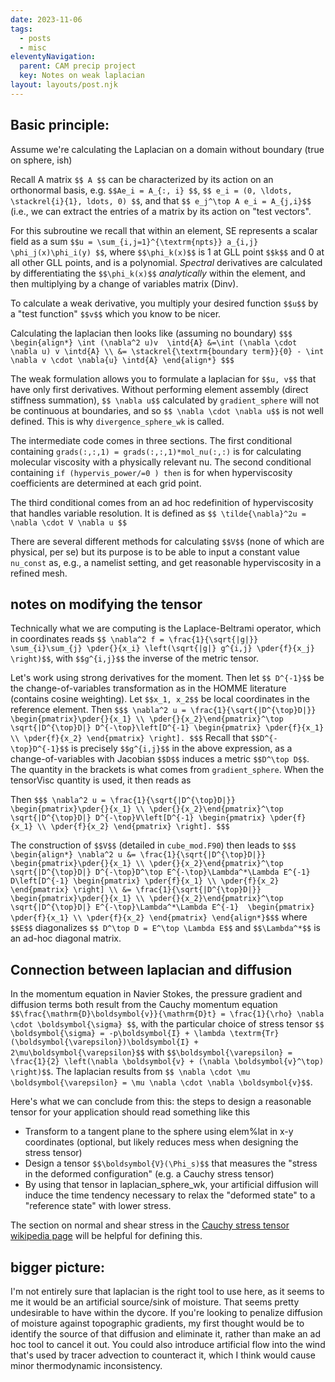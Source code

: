 ```yaml
---
date: 2023-11-06
tags:
  - posts
  - misc
eleventyNavigation:
  parent: CAM precip project
  key: Notes on weak laplacian
layout: layouts/post.njk
---
```


## Basic principle:

Assume we're calculating the Laplacian on a domain without boundary (true on sphere, ish)

Recall A matrix `$$ A $$` can be characterized by its action on an orthonormal basis, e.g. `$$Ae_i = A_{:, i} $$`, `$$ e_i = (0, \ldots, \stackrel{i}{1}, ldots, 0) $$`,
and that `$$ e_j^\top A e_i = A_{j,i}$$` (i.e., we can extract the entries of a matrix by its action on "test vectors".

For this subroutine we recall that within an element, SE represents a scalar field as a sum `$$u = \sum_{i,j=1}^{\textrm{npts}} a_{i,j} \phi_j(x)\phi_i(y) $$`,
where `$$\phi_k(x)$$` is 1 at GLL point `$$k$$` and 0 at all other GLL points, and is a polynomial. _Spectral_ derivatives are calculated by differentiating the 
`$$\phi_k(x)$$` _analytically_ within the element, and then multiplying by a change of variables matrix (Dinv).

To calculate a weak derivative, you multiply your desired function `$$u$$` by a "test function" `$$v$$` which you know to be nicer.

Calculating the laplacian then looks like (assuming no boundary) 
`$$$
\begin{align*}
   \int (\nabla^2 u)v  \intd{A} &=\int (\nabla \cdot \nabla u) v \intd{A} \\
    &= \stackrel{\textrm{boundary term}}{0} - \int \nabla v \cdot \nabla{u} \intd{A}
\end{align*}
$$$`

The weak formulation allows you to formulate a laplacian for `$$u, v$$` that have only first derivatives. Without performing element assembly (direct stiffness summation),
`$$ \nabla u$$` calculated by `gradient_sphere` will not be continuous at boundaries, and so `$$ \nabla \cdot \nabla u$$` is not well defined.
This is why `divergence_sphere_wk` is called. 

The intermediate code comes in three sections.
The first conditional containing `grads(:,:,1) = grads(:,:,1)*mol_nu(:,:)` is for calculating molecular viscosity with a physically relevant nu.
The second conditional containing `if (hypervis_power/=0 ) then` is for when hyperviscosity coefficients are determined at each grid point.


The third conditional comes from an ad hoc redefinition of hyperviscosity that handles variable resolution. It is defined as
`$$
\tilde{\nabla}^2u = \nabla \cdot V \nabla u
$$`

There are several different methods for calculating `$$V$$` (none of which are physical, per se) but its purpose is to be able to input a constant value `nu_const` as, e.g., a namelist setting, and get reasonable hyperviscosity in a refined mesh.
 
## notes on modifying the tensor

Technically what we are computing is the Laplace-Beltrami operator, which in coordinates reads `$$ \nabla^2 f = \frac{1}{\sqrt{|g|}} \sum_{i}\sum_{j} \pder{}{x_i} \left(\sqrt{|g|} g^{i,j} \pder{f}{x_j} \right)$$`, with `$$g^{i,j}$$` the inverse of the metric tensor. 

Let's work using strong derivatives for the moment. Then let `$$ D^{-1}$$` be the change-of-variables transformation as in the HOMME literature (contains cosine weighting). Let `$$x_1, x_2$$` be local
coordinates in the reference element.
Then `$$$ \nabla^2 u = \frac{1}{\sqrt{|D^{\top}D|}} \begin{pmatrix}\pder{}{x_1} \\ \pder{}{x_2}\end{pmatrix}^\top  \sqrt{|D^{\top}D|} D^{-\top}\left[D^{-1} \begin{pmatrix} \pder{f}{x_1} \\ \pder{f}{x_2} \end{pmatrix} \right]. $$$` 
Recall that `$$D^{-\top}D^{-1}$$` is precisely `$$g^{i,j}$$` in the above expression, as a change-of-variables with Jacobian `$$D$$` induces a metric `$$D^\top D$$`. The quantity in the brackets is what comes from `gradient_sphere`. When the tensorVisc quantity is used, it then reads as

Then `$$$ \nabla^2 u = \frac{1}{\sqrt{|D^{\top}D|}} \begin{pmatrix}\pder{}{x_1} \\ \pder{}{x_2}\end{pmatrix}^\top  \sqrt{|D^{\top}D|} D^{-\top}V\left[D^{-1} \begin{pmatrix} \pder{f}{x_1} \\ \pder{f}{x_2} \end{pmatrix} \right]. $$$` 

The construction of `$$V$$` (detailed in `cube_mod.F90`) then leads to
`$$$ 
\begin{align*}
     \nabla^2 u &= \frac{1}{\sqrt{|D^{\top}D|}} \begin{pmatrix}\pder{}{x_1} \\ \pder{}{x_2}\end{pmatrix}^\top  \sqrt{|D^{\top}D|} D^{-\top}D^\top E^{-\top}\Lambda^*\Lambda E^{-1} D\left[D^{-1} \begin{pmatrix} \pder{f}{x_1} \\ \pder{f}{x_2} \end{pmatrix} \right] \\
     &= \frac{1}{\sqrt{|D^{\top}D|}} \begin{pmatrix}\pder{}{x_1} \\ \pder{}{x_2}\end{pmatrix}^\top  \sqrt{|D^{\top}D|} E^{-\top}\Lambda^*\Lambda E^{-1}  \begin{pmatrix} \pder{f}{x_1} \\ \pder{f}{x_2} \end{pmatrix}
\end{align*}$$$`
where `$$E$$` diagonalizes `$$ D^\top D = E^\top \Lambda E$$` and `$$\Lambda^*$$` is an ad-hoc diagonal matrix.





## Connection between laplacian and diffusion
In the momentum equation in Navier Stokes, the pressure gradient and diffusion terms both result from the Cauchy momentum equation `$$\frac{\mathrm{D}\boldsymbol{v}}{\mathrm{D}t} = \frac{1}{\rho} \nabla \cdot \boldsymbol{\sigma} $$`, with the particular choice of stress tensor `$$ \boldsymbol{\sigma} = -p\boldsymbol{I} + \lambda \textrm{Tr}(\boldsymbol{\varepsilon})\boldsymbol{I} + 2\mu\boldsymbol{\varepsilon}$$` with `$$\boldsymbol{\varepsilon} = \frac{1}{2} \left(\nabla \boldsymbol{v} + (\nabla \boldsymbol{v}^\top) \right)$$`. The laplacian results from `$$ \nabla \cdot \mu \boldsymbol{\varepsilon} = \mu \nabla \cdot \nabla \boldsymbol{v}$$`. 

Here's what we can conclude from this: the steps to design a reasonable tensor for your application should read something like this
* Transform to a tangent plane to the sphere using elem%lat in x-y coordinates (optional, but likely reduces mess when designing the stress tensor)
* Design a tensor `$$\boldsymbol{V}(\Phi_s)$$` that measures the "stress in the deformed configuration" (e.g. a Cauchy stress tensor)
* By using that tensor in laplacian_sphere_wk, your artificial diffusion will induce the time tendency necessary to relax the "deformed state" to a "reference state" with lower stress.


The section on normal and shear stress in the [Cauchy stress tensor wikipedia page](https://en.wikipedia.org/wiki/Cauchy_stress_tensor#Normal_and_shear_stresses) will be helpful for defining this. 

## bigger picture:

I'm not entirely sure that laplacian is the right tool to use here, as it seems to me it would be an artificial source/sink of moisture. That seems pretty undesirable to have within the dycore.
 If you're looking to penalize diffusion of moisture against topographic gradients, my first thought would be to identify the source of that diffusion and eliminate it, rather than make an ad hoc 
tool to cancel it out. You could also introduce artificial flow into the wind that's used by tracer advection to counteract it, which I think would cause minor thermodynamic inconsistency.








